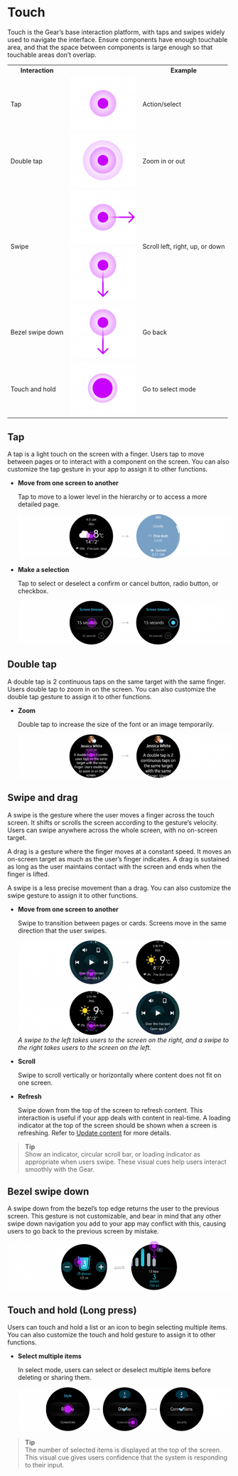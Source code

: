 # Touch

Touch is the Gear’s base interaction platform, with taps and swipes widely used to navigate the interface. Ensure components have enough touchable area, and that the space between components is large enough so that touchable areas don’t overlap.



<table>
     <tr>
       <th> Interaction </th>
       <th> </th>
       <th> Example </th>
     </tr>
     <tr>
       <td> Tap </td>
       <td> <img height="120" src="media/interaction_7.1.0_1-150x120.png" width="150" /> </td>
       <td> Action/select </td>
     </tr>
     <tr>
       <td> Double tap </td>
       <td> <img height="120" src="media/interaction_7.1.0_2-150x120.png" width="150" /> </td>
       <td> Zoom in or out </td>
     </tr>
     <tr>
       <td rowspan="2"> Swipe </td>
       <td> <img height="120" src="media/interaction_7.1.0_3-150x120.png" width="150" /></td>
       <td rowspan="2"> Scroll left, right, up, or down </td>
     </tr>
     <tr>
        <td> <img alt="#" height="120" src="media/interaction_7.1.0_4-150x120.png" width="150" /> </td>
     </tr>
     <tr>
       <td> Bezel swipe down </td>
       <td> <img height="120" src="media/interaction_7.1.0_4-150x120.png" width="150" /> </td>
       <td> Go back </td>
     </tr>
     <tr>
       <td> Touch and hold </td>
       <td> <img height="120" src="media/interaction_7.1.0_5-150x120.png" width="150" /> </td>
       <td> Go to select mode </td>
     </tr>
</table>


## Tap

A tap is a light touch on the screen with a finger. Users tap to move between pages or to interact with a component on the screen. You can also customize the tap gesture in your app to assign it to other functions.

-   **Move from one screen to another**

    Tap to move to a lower level in the hierarchy or to access a more detailed page.

    ![](media/interaction_7.1.1_1-850x174.png)  

-   **Make a selection**

    Tap to select or deselect a confirm or cancel button, radio button, or checkbox.

    ![](media/interaction_7.1.1_2-850x174.png)

## Double tap

A double tap is 2 continuous taps on the same target with the same finger. Users double tap to zoom in on the screen. You can also customize the double tap gesture to assign it to other functions.

-   **Zoom**

    Double tap to increase the size of the font or an image temporarily.

    ![](media/interaction_7.1.2-850x174.png)

<a name="swipe"></a>    
## Swipe and drag

A swipe is the gesture where the user moves a finger across the touch screen. It shifts or scrolls the screen according to the gesture’s velocity. Users can swipe anywhere across the whole screen, with no on-screen target.

A drag is a gesture where the finger moves at a constant speed. It moves an on-screen target as much as the user’s finger indicates. A drag is sustained as long as the user maintains contact with the screen and ends when the finger is lifted.

A swipe is a less precise movement than a drag. You can also customize the swipe gesture to assign it to other functions.

-   **Move from one screen to another**

    Swipe to transition between pages or cards. Screens move in the same direction that the user swipes.

    ![](media/interaction_7.1.3-850x375.png)      
    *A swipe to the left takes users to the screen on the right, and a swipe to the right takes users to the screen on the left.*

-   **Scroll**

    Swipe to scroll vertically or horizontally where content does not fit on one screen.

-   **Refresh**

    Swipe down from the top of the screen to refresh content. This interaction is useful if your app deals with content in real-time. A loading indicator at the top of the screen should be shown when a screen is refreshing. Refer to [Update content](../patterns/swipe-refresh.md#update) for more details.


> **Tip**  
> Show an indicator, circular scroll bar, or loading indicator as appropriate when users swipe. These visual cues help users interact smoothly with the Gear.


## Bezel swipe down

A swipe down from the bezel’s top edge returns the user to the previous screen. This gesture is not customizable, and bear in mind that any other swipe down navigation you add to your app may conflict with this, causing users to go back to the previous screen by mistake.


![](media/interaction_7.1.4-850x185.png)

<a name="longpress"></a>
## Touch and hold (Long press)

Users can touch and hold a list or an icon to begin selecting multiple items. You can also customize the touch and hold gesture to assign it to other functions.

-   **Select multiple items**

    In select mode, users can select or deselect multiple items before deleting or sharing them.

    ![](media/interaction_7.1.5-850x174.png)


> **Tip**  
> The number of selected items is displayed at the top of the screen. This visual cue gives users confidence that the system is responding to their input.
